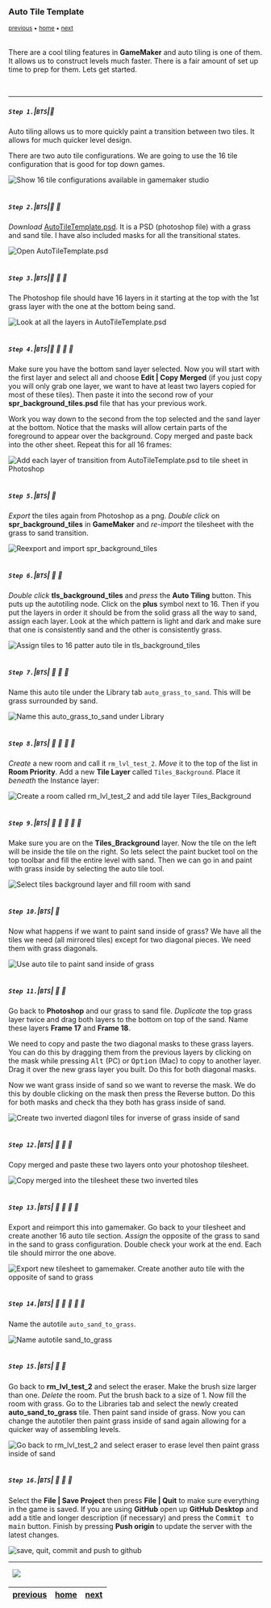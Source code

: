 <img src="https://via.placeholder.com/1000x4/45D7CA/45D7CA" alt="drawing" height="4px"/>

### Auto Tile Template

<sub>[previous](../first-tileset/README.md#user-content-creating-your-first-tileset) • [home](../README.md#user-content-gms2-background-tiles--sprites---table-of-contents) • [next](../tile-brushes/README.md#user-content-tile-brushes)</sub>

<img src="https://via.placeholder.com/1000x4/45D7CA/45D7CA" alt="drawing" height="4px"/>

There are a cool tiling features in **GameMaker** and auto tiling is one of them.  It allows us to construct levels much faster.  There is a fair amount of set up time to prep for them.  Lets get started.

<br>

---


##### `Step 1.`\|`BTS`|:small_blue_diamond:

Auto tiling allows us to more quickly paint a transition between two tiles.  It allows for much quicker level design.

There are two auto tile configurations.  We are going to use the 16 tile configuration that is good for top down games. 

![Show 16 tile configurations available in gamemaker studio](images/TileTemplates.jpg)

<img src="https://via.placeholder.com/500x2/45D7CA/45D7CA" alt="drawing" height="2px" alt = ""/>

##### `Step 2.`\|`BTS`|:small_blue_diamond: :small_blue_diamond: 

*Download* [AutoTileTemplate.psd](../Assets/Photoshop/AutoTileTemplate.psd). It is a PSD (photoshop file) with a grass and sand tile.  I have also included masks for all the transitional states. 

![Open AutoTileTemplate.psd](images/SprBackGroundTIlesPSD.png)

<img src="https://via.placeholder.com/500x2/45D7CA/45D7CA" alt="drawing" height="2px" alt = ""/>

##### `Step 3.`\|`BTS`|:small_blue_diamond: :small_blue_diamond: :small_blue_diamond:

The Photoshop file should have 16 layers in it starting at the top with the 1st grass layer with the one at the bottom being sand.

![Look at all the layers in AutoTileTemplate.psd](images/SixteenLayerPhotoshopFile.png)

<img src="https://via.placeholder.com/500x2/45D7CA/45D7CA" alt="drawing" height="2px" alt = ""/>

##### `Step 4.`\|`BTS`|:small_blue_diamond: :small_blue_diamond: :small_blue_diamond: :small_blue_diamond:

Make sure you have the bottom sand layer selected.  Now you will start with the first layer and select all and choose **Edit | Copy Merged** (if you just copy you will only grab one layer, we want to have at least two layers copied for most of these tiles).  Then paste it into the second row of your **spr_background_tiles.psd** file that has your previous work.  
	
Work you way down to the second from the top selected and the sand layer at the bottom. Notice that the masks will allow certain parts of the foreground to appear over the background. Copy merged and paste back into the other sheet.  Repeat this for all 16 frames:

![Add each layer of transition from AutoTileTemplate.psd to tile sheet in Photoshop](images/ExportAllSixteenTiles.gif)

<img src="https://via.placeholder.com/500x2/45D7CA/45D7CA" alt="drawing" height="2px" alt = ""/>

##### `Step 5.`\|`BTS`| :small_orange_diamond:

*Export* the tiles again from Photoshop as a png.  *Double click* on **spr_background_tiles** in **GameMaker** and *re-import* the tilesheet with the grass to sand transition.

![Reexport and import spr_background_tiles](images/TilesWithGrassToSand.png)

<img src="https://via.placeholder.com/500x2/45D7CA/45D7CA" alt="drawing" height="2px" alt = ""/>

##### `Step 6.`\|`BTS`| :small_orange_diamond: :small_blue_diamond:

*Double click* **tls_background_tiles** and *press* the **Auto Tiling** button.  This puts up the autotiling node.  Click on the **plus** symbol next to 16.  Then if you put the layers in order it should be from the solid grass all the way to sand, assign each layer. Look at the which pattern is light and dark and make sure that one is consistently sand and the other is consistently grass.

![Assign tiles to 16 patter auto tile in tls_background_tiles](images/SetUpAutoTiling.gif)

<img src="https://via.placeholder.com/500x2/45D7CA/45D7CA" alt="drawing" height="2px" alt = ""/>

##### `Step 7.`\|`BTS`| :small_orange_diamond: :small_blue_diamond: :small_blue_diamond:

Name this auto tile under the Library tab `auto_grass_to_sand`. This will be grass surrounded by sand.

![Name this auto_grass_to_sand under Library](images/GrassToSand.png)

<img src="https://via.placeholder.com/500x2/45D7CA/45D7CA" alt="drawing" height="2px" alt = ""/>

##### `Step 8.`\|`BTS`| :small_orange_diamond: :small_blue_diamond: :small_blue_diamond: :small_blue_diamond:

*Create* a new room and call it `rm_lvl_test_2`.  *Move* it to the top of the list in **Room Priority**. Add a new **Tile Layer** called `Tiles_Background`.  Place it *beneath* the Instance layer:

![Create a room called rm_lvl_test_2 and add tile layer Tiles_Background](images/SecondTestRoom.png)

<img src="https://via.placeholder.com/500x2/45D7CA/45D7CA" alt="drawing" height="2px" alt = ""/>

##### `Step 9.`\|`BTS`| :small_orange_diamond: :small_blue_diamond: :small_blue_diamond: :small_blue_diamond: :small_blue_diamond:

Make sure you are on the **Tiles_Brackground** layer.  Now the tile on the left will be inside the tile on the right.  So lets select the paint bucket tool on the top toolbar and fill the entire level with sand.  Then we can go in and paint with grass inside by selecting the auto tile tool.

![Select tiles background layer and fill room with sand](images/GrassInsideSand.gif)

<img src="https://via.placeholder.com/500x2/45D7CA/45D7CA" alt="drawing" height="2px" alt = ""/>

##### `Step 10.`\|`BTS`| :large_blue_diamond:

Now what happens if we want to paint sand inside of grass?  We have all the tiles we need (all mirrored tiles) except for two diagonal pieces. We need them with grass diagonals.

![Use auto tile to paint sand inside of grass](images/TwoSandDiagnoals.png)

<img src="https://via.placeholder.com/500x2/45D7CA/45D7CA" alt="drawing" height="2px" alt = ""/>

##### `Step 11.`\|`BTS`| :large_blue_diamond: :small_blue_diamond: 

Go back to **Photoshop** and our grass to sand file.  *Duplicate* the top grass layer twice and drag both layers to the bottom on top of the sand.  Name these layers **Frame 17** and **Frame 18**.  
	
We need to copy and paste the two diagonal masks to these grass layers.  You can do this by dragging them from the previous layers by clicking on the mask while pressing <kbd>Alt</kbd> (PC) or <kbd>Option</kbd> (Mac) to copy to another layer.  Drag it over the new grass layer you built. Do this for both diagonal masks.

Now we want grass inside of sand so we want to reverse the mask.  We do this by double clicking on the mask then press the Reverse button.  Do this for both masks and check tha they both has grass inside of sand.

![Create two inverted diagonl tiles for inverse of grass inside of sand](images/AddTwoReverseTilesInPS.gif)

<img src="https://via.placeholder.com/500x2/45D7CA/45D7CA" alt="drawing" height="2px" alt = ""/>


##### `Step 12.`\|`BTS`| :large_blue_diamond: :small_blue_diamond: :small_blue_diamond: 

Copy merged and paste these two layers onto your photoshop tilesheet.

![Copy merged into the tilesheet these two inverted tiles](images/AddTwoOppositeDiags.png)

<img src="https://via.placeholder.com/500x2/45D7CA/45D7CA" alt="drawing" height="2px" alt = ""/>

##### `Step 13.`\|`BTS`| :large_blue_diamond: :small_blue_diamond: :small_blue_diamond:  :small_blue_diamond: 

Export and reimport this into gamemaker.  Go back to your tilesheet and create another 16 auto tile section.  *Assign* the opposite of the grass to sand in the sand to grass configuration.  Double check your work at the end.  Each tile should mirror the one above.

![Export new tilesheet to gamemaker.  Create another auto tile with the opposite of sand to grass](images/MakeOppositeGrassSand.gif)

<img src="https://via.placeholder.com/500x2/45D7CA/45D7CA" alt="drawing" height="2px" alt = ""/>

##### `Step 14.`\|`BTS`| :large_blue_diamond: :small_blue_diamond: :small_blue_diamond: :small_blue_diamond:  :small_blue_diamond: 

Name the autotile `auto_sand_to_grass`.

![Name autotile sand_to_grass](images/AutoSandToGrass.png)

<img src="https://via.placeholder.com/500x2/45D7CA/45D7CA" alt="drawing" height="2px" alt = ""/>

##### `Step 15.`\|`BTS`| :large_blue_diamond: :small_orange_diamond: 

Go back to **rm_lvl_test_2** and select the eraser. Make the brush size larger than one.  *Delete* the room.  Put the brush back to a size of 1.  Now fill the room with grass.  Go to the Libraries tab and select the newly created **auto_sand_to_grass** tile.  Then paint sand inside of grass.  Now you can change the autotiler then paint grass inside of sand again allowing for a quicker way of assembling levels.

![Go back to rm_lvl_test_2 and select eraser to erase level then paint grass inside of sand](images/OppositePatternInRoom.gif)

<img src="https://via.placeholder.com/500x2/45D7CA/45D7CA" alt="drawing" height="2px" alt = ""/>

##### `Step 16.`\|`BTS`| :large_blue_diamond: :small_orange_diamond:   :small_blue_diamond: 

Select the **File | Save Project** then press **File | Quit** to make sure everything in the game is saved. If you are using **GitHub** open up **GitHub Desktop** and add a title and longer description (if necessary) and press the <kbd>Commit to main</kbd> button. Finish by pressing **Push origin** to update the server with the latest changes.

![save, quit, commit and push to github](images/GitHub.png)

___

<img src="https://via.placeholder.com/1000x4/dba81a/dba81a" alt="drawing" height="4px" alt = ""/>

<img src="https://via.placeholder.com/1000x100/45D7CA/000000/?text=Next Up - Tile Brushes">

<img src="https://via.placeholder.com/1000x4/dba81a/dba81a" alt="drawing" height="4px" alt = ""/>

| [previous](../first-tileset/README.md#user-content-creating-your-first-tileset)| [home](../README.md#user-content-gms2-background-tiles--sprites---table-of-contents) | [next](../tile-brushes/README.md#user-content-tile-brushes)|
|---|---|---|
